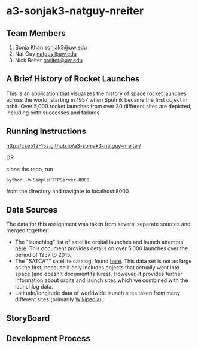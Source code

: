 a3-sonjak3-natguy-nreiter
===============

## Team Members

1. Sonja Khan sonjak3@uw.edu
2. Nat Guy natguy@uw.edu
3. Nick Reiter nreiter@uw.edu

## A Brief History of Rocket Launches

This is an application that visualizes the history of space rocket launches across the world, starting in 1957 when Sputnik became the first object in orbit. Over 5,000 rocket launches from over 30 different sites are depicted, including both successes and failures.

## Running Instructions

http://cse512-15s.github.io/a3-sonjak3-natguy-nreiter/

OR

clone the repo, run

```python -m SimpleHTTPServer 8000``` 

from the directory and navigate to localhost:8000

## Data Sources

The data for this assignment was taken from several separate sources and merged together:

* The "launchlog" list of satellite orbital launches and launch attempts [here](http://planet4589.org/space/log/launchlog.txt). This document provides details on over 5,000 launches over the period of 1957 to 2015.
* The "SATCAT" satellite catalog, found [here](https://celestrak.com/pub/satcat.txt). This data set is not as large as the first, because it only includes objects that actually went into space (and doesn't document failures). However, it provides further information about orbits and launch sites which we combined with the launchlog data.
* Latitude/longitude data of worldwide launch sites taken from many different sites (primarily [Wikipedia](https://www.wikipedia.org/)).

## StoryBoard


## Development Process

